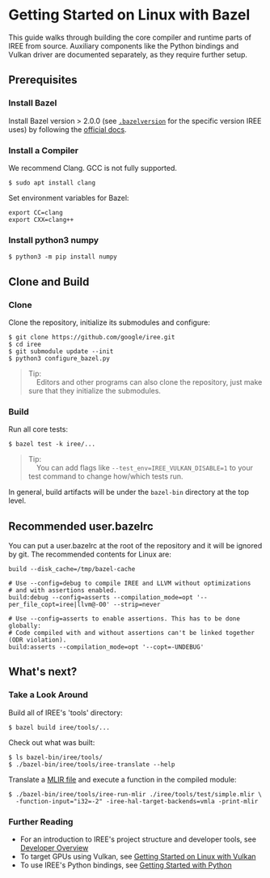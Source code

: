 # Getting Started on Linux with Bazel

<!--
Notes to those updating this guide:

    * This document should be __simple__ and cover essential items only.
      Notes for optional components should go in separate files.

    * This document parallels getting_started_windows_bazel.md and
      getting_started_macos_bazel.md
      Please keep them in sync.
-->

This guide walks through building the core compiler and runtime parts of IREE
from source. Auxiliary components like the Python bindings and Vulkan driver are
documented separately, as they require further setup.

## Prerequisites

### Install Bazel

Install Bazel version > 2.0.0 (see
[`.bazelversion`](https://github.com/google/iree/blob/main/.bazelversion) for
the specific version IREE uses) by following the
[official docs](https://docs.bazel.build/versions/master/install.html).

### Install a Compiler

We recommend Clang. GCC is not fully supported.

```shell
$ sudo apt install clang
```

Set environment variables for Bazel:

```shell
export CC=clang
export CXX=clang++
```

### Install python3 numpy

```shell
$ python3 -m pip install numpy
```

## Clone and Build

### Clone

Clone the repository, initialize its submodules and configure:

```shell
$ git clone https://github.com/google/iree.git
$ cd iree
$ git submodule update --init
$ python3 configure_bazel.py
```

> Tip:<br>
> &nbsp;&nbsp;&nbsp;&nbsp;Editors and other programs can also clone the
> repository, just make sure that they initialize the submodules.

### Build

Run all core tests:

```shell
$ bazel test -k iree/...
```

> Tip:<br>
> &nbsp;&nbsp;&nbsp;&nbsp;You can add flags like
> `--test_env=IREE_VULKAN_DISABLE=1` to your test command to change how/which
> tests run.

In general, build artifacts will be under the `bazel-bin` directory at the top
level.

## Recommended user.bazelrc

You can put a user.bazelrc at the root of the repository and it will be ignored
by git. The recommended contents for Linux are:

```shell
build --disk_cache=/tmp/bazel-cache

# Use --config=debug to compile IREE and LLVM without optimizations
# and with assertions enabled.
build:debug --config=asserts --compilation_mode=opt '--per_file_copt=iree|llvm@-O0' --strip=never

# Use --config=asserts to enable assertions. This has to be done globally:
# Code compiled with and without assertions can't be linked together (ODR violation).
build:asserts --compilation_mode=opt '--copt=-UNDEBUG'
```

## What's next?

### Take a Look Around

Build all of IREE's 'tools' directory:

```shell
$ bazel build iree/tools/...
```

Check out what was built:

```shell
$ ls bazel-bin/iree/tools/
$ ./bazel-bin/iree/tools/iree-translate --help
```

Translate a
[MLIR file](https://github.com/google/iree/blob/main/iree/tools/test/simple.mlir)
and execute a function in the compiled module:

```shell
$ ./bazel-bin/iree/tools/iree-run-mlir ./iree/tools/test/simple.mlir \
  -function-input="i32=-2" -iree-hal-target-backends=vmla -print-mlir
```

### Further Reading

*   For an introduction to IREE's project structure and developer tools, see
    [Developer Overview](../developing_iree/developer_overview.md)
*   To target GPUs using Vulkan, see
    [Getting Started on Linux with Vulkan](getting_started_linux_vulkan.md)
*   To use IREE's Python bindings, see
    [Getting Started with Python](getting_started_python.md)

